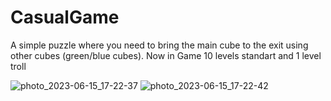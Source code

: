 # CasualGame
A simple puzzle where you need to bring the main cube to the exit using other cubes (green/blue cubes). Now in Game 10 levels standart and 1 level troll


![photo_2023-06-15_17-22-37](https://github.com/6MrCrazy6/CasualGame/assets/117535858/24536ef1-ddb0-4bea-a95a-78d0c0851275)
![photo_2023-06-15_17-22-42](https://github.com/6MrCrazy6/CasualGame/assets/117535858/03ab31a1-1773-47d3-b8f0-3705fafeebea)
